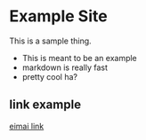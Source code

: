 # Example Site
This is a sample thing.

* This is meant to be an example
* markdown is really fast
* pretty cool ha?


## link example

[eimai link](https://www.google.com)
